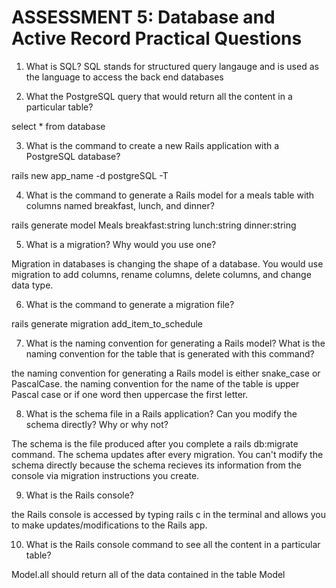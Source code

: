 # ASSESSMENT 5: Database and Active Record Practical Questions

1. What is SQL?
SQL stands for structured query langauge and is used as the language to access the back end databases 


2. What the PostgreSQL query that would return all the content in a particular table?

select * 
from database 


3. What is the command to create a new Rails application with a PostgreSQL database?

rails new app_name -d postgreSQL -T



4. What is the command to generate a Rails model for a meals table with columns named breakfast, lunch, and dinner?

rails generate model Meals breakfast:string lunch:string dinner:string


5. What is a migration? Why would you use one?

Migration in databases is changing the shape of a database. You would use migration to add columns, rename columns, delete columns, and change data type.


6. What is the command to generate a migration file?

rails generate migration add_item_to_schedule


7. What is the naming convention for generating a Rails model? What is the naming convention for the table that is generated with this command?

the naming convention for generating a Rails model is either snake_case or PascalCase. the naming convention for the name of the table is upper Pascal case or if one word then uppercase the first letter.


8. What is the schema file in a Rails application? Can you modify the schema directly? Why or why not?

The schema is the file produced after you complete a rails db:migrate command. The schema updates after every migration. You can't modify the schema directly because the schema recieves its information from the console via migration instructions you create. 

9. What is the Rails console?

the Rails console is accessed by typing rails c in the terminal and allows you to make updates/modifications to the Rails app.


10. What is the Rails console command to see all the content in a particular table?

Model.all should return all of the data contained in the table Model 